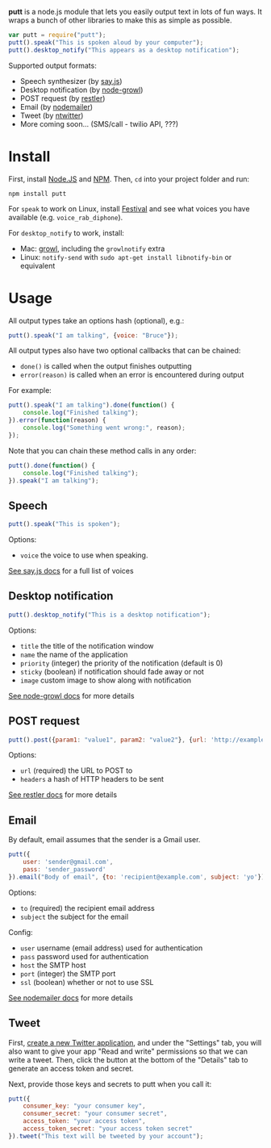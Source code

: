 **putt** is a node.js module that lets you easily output text in lots of fun ways. It wraps a bunch of other libraries to make this as simple as possible.

```javascript
var putt = require("putt");
putt().speak("This is spoken aloud by your computer");
putt().desktop_notify("This appears as a desktop notification");
```

Supported output formats:

* Speech synthesizer (by [say.js](https://github.com/Marak/say.js))
* Desktop notification (by [node-growl](https://github.com/visionmedia/node-growl))
* POST request (by [restler](https://github.com/danwrong/restler))
* Email (by [nodemailer](https://github.com/andris9/nodemailer))
* Tweet (by [ntwitter](https://github.com/AvianFlu/ntwitter))
* More coming soon... (SMS/call - twilio API, ???)

# Install

First, install [Node.JS](http://nodejs.org/) and [NPM](http://npmjs.org/). Then, `cd` into your project folder and run:

    npm install putt

For `speak` to work on Linux, install [Festival](http://www.cstr.ed.ac.uk/projects/festival/) and see what voices you have available (e.g. `voice_rab_diphone`).

For `desktop_notify` to work, install:

* Mac: [growl](http://code.google.com/p/growl/downloads/list), including the `growlnotify` extra
* Linux: `notify-send` with `sudo apt-get install libnotify-bin` or equivalent

# Usage

All output types take an options hash (optional), e.g.:

```javascript
putt().speak("I am talking", {voice: "Bruce"});
```

All output types also have two optional callbacks that can be chained:

* `done()` is called when the output finishes outputting
* `error(reason)` is called when an error is encountered during output

For example:

```javascript
putt().speak("I am talking").done(function() {
    console.log("Finished talking");
}).error(function(reason) {
    console.log("Something went wrong:", reason);
});
```

Note that you can chain these method calls in any order:

```javascript
putt().done(function() {
    console.log("Finished talking");
}).speak("I am talking");
```

## Speech

```javascript
putt().speak("This is spoken");
```
    
Options:

* `voice` the voice to use when speaking.

[See say.js docs](https://github.com/Marak/say.js) for a full list of voices

## Desktop notification

```javascript
putt().desktop_notify("This is a desktop notification");
```

Options:

* `title` the title of the notification window
* `name` the name of the application
* `priority` (integer) the priority of the notification (default is 0)
* `sticky` (boolean) if notification should fade away or not
* `image` custom image to show along with notification

[See node-growl docs](https://github.com/visionmedia/node-growl) for more details

## POST request

```javascript
putt().post({param1: "value1", param2: "value2"}, {url: 'http://example.com/whatever'});
```

Options:

* `url` (required) the URL to POST to
* `headers` a hash of HTTP headers to be sent

[See restler docs](https://github.com/danwrong/restler) for more details

## Email

By default, email assumes that the sender is a Gmail user.

```javascript
putt({
    user: 'sender@gmail.com',
    pass: 'sender_password'
}).email("Body of email", {to: 'recipient@example.com', subject: 'yo'});
```

Options:

* `to` (required) the recipient email address
* `subject` the subject for the email

Config:

* `user` username (email address) used for authentication
* `pass` password used for authentication
* `host` the SMTP host
* `port` (integer) the SMTP port
* `ssl` (boolean) whether or not to use SSL

[See nodemailer docs](https://github.com/andris9/nodemailer) for more details

## Tweet

First, [create a new Twitter application](https://dev.twitter.com/apps/new), and under the "Settings" tab, you will also want to give your app "Read and write" permissions so that we can write a tweet. Then, click the button at the bottom of the "Details" tab to generate an access token and secret.

Next, provide those keys and secrets to putt when you call it:

```javascript
putt({
    consumer_key: "your consumer key",
    consumer_secret: "your consumer secret",
    access_token: "your access token",
    access_token_secret: "your access token secret"
}).tweet("This text will be tweeted by your account");
```
